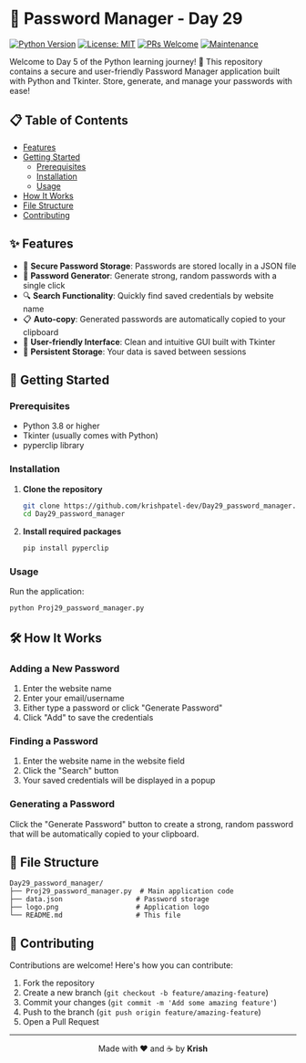 # 🐍 Password Manager - Day 29

[![Python Version](https://img.shields.io/badge/python-3.8%2B-blue.svg)](https://www.python.org/downloads/)
[![License: MIT](https://img.shields.io/badge/License-MIT-yellow.svg)](https://opensource.org/licenses/MIT)
[![PRs Welcome](https://img.shields.io/badge/PRs-welcome-brightgreen.svg)](http://makeapullrequest.com)
[![Maintenance](https://img.shields.io/badge/Maintained%3F-yes-green.svg)](https://github.com/krishpatel-dev/Day29_password_manager/graphs/commit-activity)

Welcome to Day 5 of the Python learning journey! 🚀 This repository contains a secure and user-friendly Password Manager application built with Python and Tkinter. Store, generate, and manage your passwords with ease!

## 📋 Table of Contents
- [Features](#-features)
- [Getting Started](#-getting-started)
  - [Prerequisites](#prerequisites)
  - [Installation](#installation)
  - [Usage](#usage)
- [How It Works](#-how-it-works)
- [File Structure](#-file-structure)
- [Contributing](#-contributing)

## ✨ Features

- 🔐 **Secure Password Storage**: Passwords are stored locally in a JSON file
- 🔄 **Password Generator**: Generate strong, random passwords with a single click
- 🔍 **Search Functionality**: Quickly find saved credentials by website name
- 📋 **Auto-copy**: Generated passwords are automatically copied to your clipboard
- 🎨 **User-friendly Interface**: Clean and intuitive GUI built with Tkinter
- 💾 **Persistent Storage**: Your data is saved between sessions

## 🚀 Getting Started

### Prerequisites
- Python 3.8 or higher
- Tkinter (usually comes with Python)
- pyperclip library

### Installation

1. **Clone the repository**
   ```bash
   git clone https://github.com/krishpatel-dev/Day29_password_manager.git
   cd Day29_password_manager
   ```

2. **Install required packages**
   ```bash
   pip install pyperclip
   ```

### Usage

Run the application:
```bash
python Proj29_password_manager.py
```

## 🛠 How It Works

### Adding a New Password
1. Enter the website name
2. Enter your email/username
3. Either type a password or click "Generate Password"
4. Click "Add" to save the credentials

### Finding a Password
1. Enter the website name in the website field
2. Click the "Search" button
3. Your saved credentials will be displayed in a popup

### Generating a Password
Click the "Generate Password" button to create a strong, random password that will be automatically copied to your clipboard.

## 📁 File Structure

```
Day29_password_manager/
├── Proj29_password_manager.py  # Main application code
├── data.json                  # Password storage
├── logo.png                   # Application logo
└── README.md                  # This file
```

## 🤝 Contributing

Contributions are welcome! Here's how you can contribute:

1. Fork the repository
2. Create a new branch (`git checkout -b feature/amazing-feature`)
3. Commit your changes (`git commit -m 'Add some amazing feature'`)
4. Push to the branch (`git push origin feature/amazing-feature`)
5. Open a Pull Request

---

<div align="center">
  Made with ❤️ and ☕ by <b>Krish</b>
</div>
